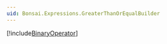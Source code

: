 ```yaml
---
uid: Bonsai.Expressions.GreaterThanOrEqualBuilder
---
```


[!include[BinaryOperator](~/articles/expressions-binaryoperator.md)]